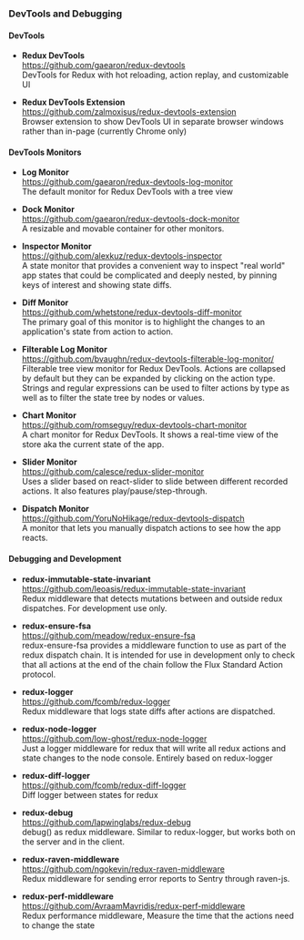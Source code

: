 ### DevTools and Debugging


#### DevTools

- **Redux DevTools**  
  https://github.com/gaearon/redux-devtools  
  DevTools for Redux with hot reloading, action replay, and customizable UI 
  
- **Redux DevTools Extension**  
  https://github.com/zalmoxisus/redux-devtools-extension  
  Browser extension to show DevTools UI in separate browser windows rather than in-page (currently Chrome only)
  
  
#### DevTools Monitors

- **Log Monitor**  
  https://github.com/gaearon/redux-devtools-log-monitor  
  The default monitor for Redux DevTools with a tree view
  
- **Dock Monitor**  
  https://github.com/gaearon/redux-devtools-dock-monitor  
  A resizable and movable container for other monitors.

- **Inspector Monitor**  
  https://github.com/alexkuz/redux-devtools-inspector  
  A state monitor that provides a convenient way to inspect "real world" app states that could be complicated and deeply nested, by pinning keys of interest and showing state diffs.
  
- **Diff Monitor**  
  https://github.com/whetstone/redux-devtools-diff-monitor  
  The primary goal of this monitor is to highlight the changes to an application's state from action to action.
  
- **Filterable Log Monitor**  
  https://github.com/bvaughn/redux-devtools-filterable-log-monitor/  
  Filterable tree view monitor for Redux DevTools.  Actions are collapsed by default but they can be expanded by clicking on the action type. Strings and regular expressions can be used to filter actions by type as well as to filter the state tree by nodes or values.
  
- **Chart Monitor**  
  https://github.com/romseguy/redux-devtools-chart-monitor  
  A chart monitor for Redux DevTools.  It shows a real-time view of the store aka the current state of the app.
  
- **Slider Monitor**  
  https://github.com/calesce/redux-slider-monitor  
  Uses a slider based on react-slider to slide between different recorded actions. It also features play/pause/step-through.
  
- **Dispatch Monitor**  
  https://github.com/YoruNoHikage/redux-devtools-dispatch  
  A monitor that lets you manually dispatch actions to see how the app reacts.
  

#### Debugging and Development

- **redux-immutable-state-invariant**  
  https://github.com/leoasis/redux-immutable-state-invariant  
  Redux middleware that detects mutations between and outside redux dispatches. For development use only.
  
- **redux-ensure-fsa**  
  https://github.com/meadow/redux-ensure-fsa  
  redux-ensure-fsa provides a middleware function to use as part of the redux dispatch chain. It is intended for use in development only to check that all actions at the end of the chain follow the Flux Standard Action protocol.
  
- **redux-logger**  
  https://github.com/fcomb/redux-logger  
  Redux middleware that logs state diffs after actions are dispatched.
  
- **redux-node-logger**  
  https://github.com/low-ghost/redux-node-logger  
  Just a logger middleware for redux that will write all redux actions and state changes to the node console. Entirely based on redux-logger
  
- **redux-diff-logger**  
  https://github.com/fcomb/redux-diff-logger  
  Diff logger between states for redux
  
- **redux-debug**  
  https://github.com/lapwinglabs/redux-debug  
  debug() as redux middleware. Similar to redux-logger, but works both on the server and in the client.
  
- **redux-raven-middleware**  
  https://github.com/ngokevin/redux-raven-middleware  
  Redux middleware for sending error reports to Sentry through raven-js.
  
- **redux-perf-middleware**  
  https://github.com/AvraamMavridis/redux-perf-middleware  
  Redux performance middleware, Measure the time that the actions need to change the state